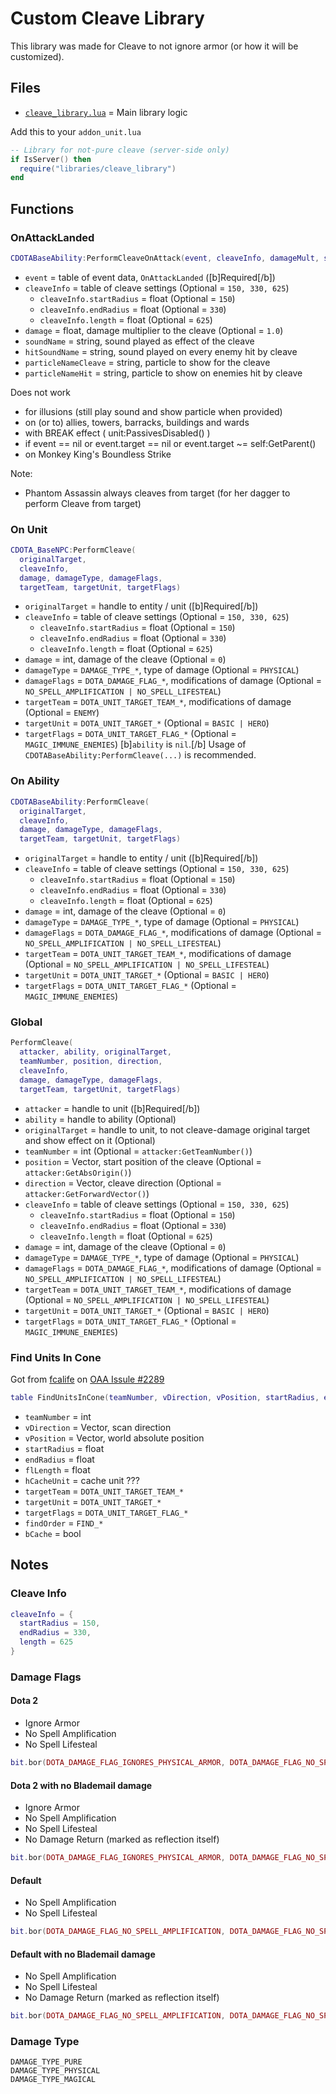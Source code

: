 # Custom Cleave Library

This library was made for Cleave to not ignore armor (or how it will be customized).

## Files

- [`cleave_library.lua`](cleave_library.lua) = Main library logic

Add this to your `addon_unit.lua`
```lua
-- Library for not-pure cleave (server-side only)
if IsServer() then
  require("libraries/cleave_library")
end
```

## Functions

### OnAttackLanded
```lua
CDOTABaseAbility:PerformCleaveOnAttack(event, cleaveInfo, damageMult, soundName, hitSoundName, particleNameCleave, particleNameHit)
```
- `event` = table of event data, `OnAttackLanded` ([b]Required[/b])
- `cleaveInfo` = table of cleave settings (Optional = `150, 330, 625`)
  - `cleaveInfo.startRadius` = float (Optional = `150`)
  - `cleaveInfo.endRadius` = float (Optional = `330`)
  - `cleaveInfo.length` = float (Optional = `625`)
- `damage` = float, damage multiplier to the cleave (Optional = `1.0`)
- `soundName` = string, sound played as effect of the cleave
- `hitSoundName` = string, sound played on every enemy hit by cleave
- `particleNameCleave` = string, particle to show for the cleave
- `particleNameHit` = string, particle to show on enemies hit by cleave

Does not work
- for illusions (still play sound and show particle when provided)
- on (or to) allies, towers, barracks, buildings and wards
- with BREAK effect ( unit:PassivesDisabled() )
- if event == nil or event.target == nil or event.target ~= self:GetParent()
- on Monkey King's Boundless Strike

Note:
- Phantom Assassin always cleaves from target (for her dagger to perform Cleave from target)

### On Unit
```lua
CDOTA_BaseNPC:PerformCleave(
  originalTarget,
  cleaveInfo,
  damage, damageType, damageFlags,
  targetTeam, targetUnit, targetFlags)
```
- `originalTarget` = handle to entity / unit ([b]Required[/b])
- `cleaveInfo` = table of cleave settings (Optional = `150, 330, 625`)
  - `cleaveInfo.startRadius` = float (Optional = `150`)
  - `cleaveInfo.endRadius` = float (Optional = `330`)
  - `cleaveInfo.length` = float (Optional = `625`)
- `damage` = int, damage of the cleave (Optional = `0`)
- `damageType` = `DAMAGE_TYPE_*`, type of damage (Optional = `PHYSICAL`)
- `damageFlags` = `DOTA_DAMAGE_FLAG_*`, modifications of damage (Optional = `NO_SPELL_AMPLIFICATION | NO_SPELL_LIFESTEAL`)
- `targetTeam` = `DOTA_UNIT_TARGET_TEAM_*`, modifications of damage (Optional = `ENEMY`)
- `targetUnit` = `DOTA_UNIT_TARGET_*` (Optional = `BASIC | HERO`)
- `targetFlags` = `DOTA_UNIT_TARGET_FLAG_*` (Optional = `MAGIC_IMMUNE_ENEMIES`)
[b]`ability` is `nil`.[/b] Usage of `CDOTABaseAbility:PerformCleave(...)` is recommended.

### On Ability
```lua
CDOTABaseAbility:PerformCleave(
  originalTarget,
  cleaveInfo,
  damage, damageType, damageFlags,
  targetTeam, targetUnit, targetFlags)
```
- `originalTarget` = handle to entity / unit ([b]Required[/b])
- `cleaveInfo` = table of cleave settings (Optional = `150, 330, 625`)
  - `cleaveInfo.startRadius` = float (Optional = `150`)
  - `cleaveInfo.endRadius` = float (Optional = `330`)
  - `cleaveInfo.length` = float (Optional = `625`)
- `damage` = int, damage of the cleave (Optional = `0`)
- `damageType` = `DAMAGE_TYPE_*`, type of damage (Optional = `PHYSICAL`)
- `damageFlags` = `DOTA_DAMAGE_FLAG_*`, modifications of damage (Optional = `NO_SPELL_AMPLIFICATION | NO_SPELL_LIFESTEAL`)
- `targetTeam` = `DOTA_UNIT_TARGET_TEAM_*`, modifications of damage (Optional = `NO_SPELL_AMPLIFICATION | NO_SPELL_LIFESTEAL`)
- `targetUnit` = `DOTA_UNIT_TARGET_*` (Optional = `BASIC | HERO`)
- `targetFlags` = `DOTA_UNIT_TARGET_FLAG_*` (Optional = `MAGIC_IMMUNE_ENEMIES`)

### Global
```lua
PerformCleave(
  attacker, ability, originalTarget,
  teamNumber, position, direction,
  cleaveInfo,
  damage, damageType, damageFlags,
  targetTeam, targetUnit, targetFlags)
```
- `attacker` = handle to unit ([b]Required[/b])
- `ability` = handle to ability (Optional)
- `originalTarget` = handle to unit, to not cleave-damage original target and show effect on it (Optional)
- `teamNumber` = int (Optional = `attacker:GetTeamNumber()`)
- `position` = Vector, start position of the cleave (Optional = `attacker:GetAbsOrigin()`)
- `direction` = Vector, cleave direction (Optional = `attacker:GetForwardVector()`)
- `cleaveInfo` = table of cleave settings (Optional = `150, 330, 625`)
  - `cleaveInfo.startRadius` = float (Optional = `150`)
  - `cleaveInfo.endRadius` = float (Optional = `330`)
  - `cleaveInfo.length` = float (Optional = `625`)
- `damage` = int, damage of the cleave (Optional = `0`)
- `damageType` = `DAMAGE_TYPE_*`, type of damage (Optional = `PHYSICAL`)
- `damageFlags` = `DOTA_DAMAGE_FLAG_*`, modifications of damage (Optional = `NO_SPELL_AMPLIFICATION | NO_SPELL_LIFESTEAL`)
- `targetTeam` = `DOTA_UNIT_TARGET_TEAM_*`, modifications of damage (Optional = `NO_SPELL_AMPLIFICATION | NO_SPELL_LIFESTEAL`)
- `targetUnit` = `DOTA_UNIT_TARGET_*` (Optional = `BASIC | HERO`)
- `targetFlags` = `DOTA_UNIT_TARGET_FLAG_*` (Optional = `MAGIC_IMMUNE_ENEMIES`)

### Find Units In Cone
Got from [fcalife](https://github.com/fcalife) on [OAA Issule #2289](https://github.com/OpenAngelArena/oaa/issues/2289)

```lua
table FindUnitsInCone(teamNumber, vDirection, vPosition, startRadius, endRadius, flLength, hCacheUnit, targetTeam, targetUnit, targetFlags, findOrder, bCache)
```
- `teamNumber` = int
- `vDirection` = Vector, scan direction
- `vPosition` = Vector, world absolute position
- `startRadius` = float
- `endRadius` = float
- `flLength` = float
- `hCacheUnit` = cache unit ???
- `targetTeam` = `DOTA_UNIT_TARGET_TEAM_*`
- `targetUnit` = `DOTA_UNIT_TARGET_*`
- `targetFlags` = `DOTA_UNIT_TARGET_FLAG_*`
- `findOrder` = `FIND_*`
- `bCache` = bool


## Notes

### Cleave Info

```lua
cleaveInfo = {
  startRadius = 150,
  endRadius = 330,
  length = 625
}
```

### Damage Flags

#### Dota 2
- Ignore Armor
- No Spell Amplification
- No Spell Lifesteal
```lua
bit.bor(DOTA_DAMAGE_FLAG_IGNORES_PHYSICAL_ARMOR, DOTA_DAMAGE_FLAG_NO_SPELL_AMPLIFICATION, DOTA_DAMAGE_FLAG_NO_SPELL_LIFESTEAL)
```

#### Dota 2 with no Blademail damage
- Ignore Armor
- No Spell Amplification
- No Spell Lifesteal
- No Damage Return (marked as reflection itself)
```lua
bit.bor(DOTA_DAMAGE_FLAG_IGNORES_PHYSICAL_ARMOR, DOTA_DAMAGE_FLAG_NO_SPELL_AMPLIFICATION, DOTA_DAMAGE_FLAG_NO_SPELL_LIFESTEAL, DOTA_DAMAGE_FLAG_REFLECTION)
```

#### Default
- No Spell Amplification
- No Spell Lifesteal
```lua
bit.bor(DOTA_DAMAGE_FLAG_NO_SPELL_AMPLIFICATION, DOTA_DAMAGE_FLAG_NO_SPELL_LIFESTEAL)
```

#### Default with no Blademail damage
- No Spell Amplification
- No Spell Lifesteal
- No Damage Return (marked as reflection itself)
```lua
bit.bor(DOTA_DAMAGE_FLAG_NO_SPELL_AMPLIFICATION, DOTA_DAMAGE_FLAG_NO_SPELL_LIFESTEAL, DOTA_DAMAGE_FLAG_REFLECTION)
```

### Damage Type

```
DAMAGE_TYPE_PURE
DAMAGE_TYPE_PHYSICAL
DAMAGE_TYPE_MAGICAL
```
